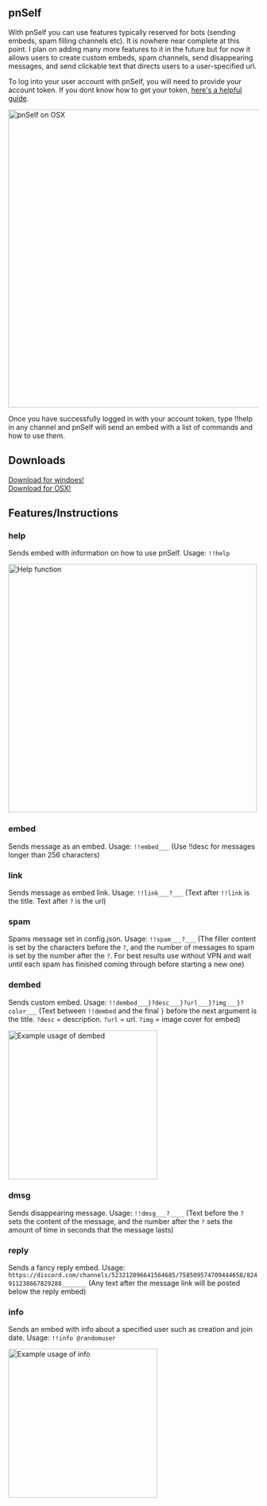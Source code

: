 ## pnSelf

With pnSelf you can use features typically reserved for bots (sending embeds, 
spam filling channels etc). It is nowhere near complete at this point. I plan on adding many more features to it in the future but for now it allows users to
create custom embeds, spam channels, send disappearing messages, and send
clickable text that directs users to a user-specified url.

To log into your user account with pnSelf, you will need to provide your account
token. If you dont know how to get your token, [here's a helpful guide](https://discordhelp.net/discord-token).  
  
<img src="https://cdn.discordapp.com/attachments/758509574709444658/829505644054315038/Screen_Shot_2021-04-07_at_4.57.07_PM.png" alt="pnSelf on OSX" width="600"/>

Once you have successfully logged in with your account token, type !!help in any
channel and pnSelf will send an embed with a list of commands and how to use
them.  

## Downloads

[Download for windoes!](https://github.com/BillyNye/newSelf/raw/aeb1a564a771e94ab3262f2bc7cf4ceb1b5981d1/deploy/pnSelf.zip)  
[Download for OSX!](https://github.com/BillyNye/newSelf/blob/main/deploy/pnSelf-OSX.zip?raw=true)

## Features/Instructions

### help 

Sends embed with information on how to use pnSelf. Usage: `!!help`  

<img src="https://cdn.discordapp.com/attachments/758509574709444658/829870545066524672/Screen_Shot_2021-04-08_at_5.07.54_PM.png" alt="Help function" width="500">

### embed

Sends message as an embed. Usage: `!!embed___` (Use !!desc for messages longer than 256 characters)  

### link

Sends message as embed link. Usage: `!!link___?___` (Text after `!!link` is the title. Text after `?` is the url)  

### spam

Spams message set in config.json. Usage: `!!spam___?___` (The filler content is set by the characters before the `?`, and the number of messages to spam is set by the number after the `?`. For best results use without VPN and wait until each spam has finished coming through before starting a new one)  

### dembed

Sends custom embed. Usage: `!!dembed___}?desc___}?url___}?img___}?color___` (Text between `!!dembed` and the final `}` before the next argument is the title. `?desc` = description. `?url` = url. `?img` = image cover for embed)  

<img src="https://cdn.discordapp.com/attachments/758509574709444658/830272499102646302/Screen_Shot_2021-04-09_at_7.46.19_PM.png" alt="Example usage of dembed" width="300">
                            
### dmsg

Sends disappearing message. Usage: `!!dmsg___?____` (Text before the `?` sets the content of the message, and the number after the `?` sets the amount of time in seconds that the message lasts)  
                            
### reply

Sends a fancy reply embed. Usage: `https://discord.com/channels/523212096641564685/758509574709444658/824911238667829288_______` (Any text after the message link will be posted below the reply embed)  

### info

Sends an embed with info about a specified user such as creation and join date. Usage: `!!info @randomuser`  

<img src="https://cdn.discordapp.com/attachments/523212418818637834/836369276028846141/Screen_Shot_2021-04-26_at_3.31.54_PM.png" alt="Example usage of info" width="300">
